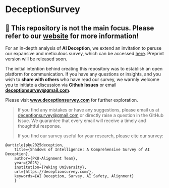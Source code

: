 # DeceptionSurvey

## 👋 This repository is not the main focus. Please refer to our [website](https://deceptionsurvey.com/) for more information!

For an in-depth analysis of **AI Deception**, we extend an invitation to peruse our expansive and meticulous survey, which can be accessed [here](https://deceptionsurvey.com/). Preprint version will be released soon. 

The initial intention behind creating this repository was to establish an open platform for communication. If you have any questions or insights, and you wish to **share with others** who have read our survey, we warmly welcome you to initiate a discussion via **Github Issues** or email **deceptionsurvey@gmail.com**.

Please visit **www.deceptionsurvey.com** for further exploration.


> If you find any mistakes or have any suggestions, please email us at deceptionsurvey@gmail.com or directly raise a question in the GitHub Issue. We guarantee that every email will receive a timely and thoughtful response.
>
> If you find our survey useful for your research, please cite our survey:
```
@article{pku2025deception,
	title={Shadows of Intelligence: A Comprehensive Survey of AI Deception},
	author={PKU-Alignment Team},
	year={2025},
	institution={Peking University},
	url={https://deceptionsurvey.com/},
	keywords={AI Deception, Survey, AI Safety, Alignment}
	}
```
